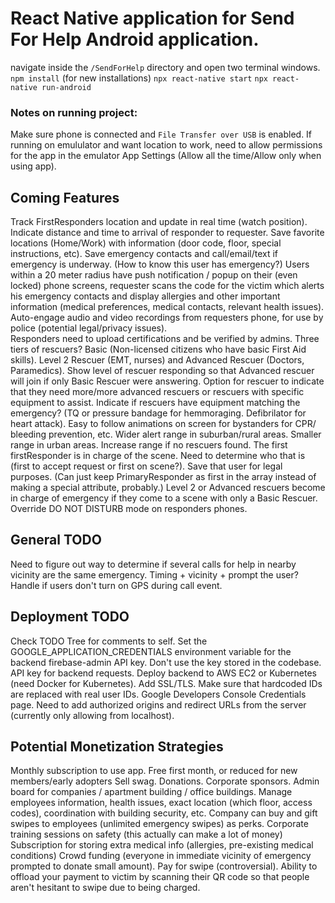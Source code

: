 # React Native application for Send For Help Android application.

navigate inside the `/SendForHelp` directory and open two terminal windows.
`npm install` (for new installations)
`npx react-native start`
`npx react-native run-android`

### Notes on running project:
Make sure phone is connected and `File Transfer over USB` is enabled.
If running on emululator and want location to work, need to allow permissions for the app in the emulator App Settings (Allow all the time/Allow only when using app). 

## Coming Features
Track FirstResponders location and update in real time (watch position). Indicate distance and time to arrival of responder to requester.
Save favorite locations (Home/Work) with information (door code, floor, special instructions, etc).
Save emergency contacts and call/email/text if emergency is underway. (How to know this user has emergency?)
Users within a 20 meter radius have push notification / popup on their (even locked) phone screens, requester scans the code for the victim which alerts his emergency contacts and display allergies and other important information (medical preferences, medical contacts, relevant health issues).
Auto-engage audio and video recordings from requesters phone, for use by police (potential legal/privacy issues).   
Responders need to upload certifications and be verified by admins. 
Three tiers of rescuers? Basic (Non-licensed citizens who have basic First Aid skills). Level 2 Rescuer (EMT, nurses) and Advanced Rescuer (Doctors, Paramedics). Show level of rescuer responding so that Advanced rescuer will join if only Basic Rescuer were answering. 
Option for rescuer to indicate that they need more/more advanced rescuers or rescuers with specific equipment to assist.
Indicate if rescuers have equipment matching the emergency? (TQ or pressure bandage for hemmoraging. Defibrilator for heart attack).
Easy to follow animations on screen for bystanders for CPR/ bleeding prevention, etc.
Wider alert range in suburban/rural areas. Smaller range in urban areas. Increase range if no rescuers found.
The first firstResponder is in charge of the scene. Need to determine who that is (first to accept request or first on scene?). Save that user for legal purposes. (Can just keep PrimaryResponder as first in the array instead of making a special attribute, probably.)
Level 2 or Advanced rescuers become in charge of emergency if they come to a scene with only a Basic Rescuer. 
Override DO NOT DISTURB mode on responders phones.

## General TODO
Need to figure out way to determine if several calls for help in nearby vicinity are the same emergency. Timing + vicinity + prompt the user?
Handle if users don't turn on GPS during call event.
## Deployment TODO
Check TODO Tree for comments to self.
Set the GOOGLE_APPLICATION_CREDENTIALS environment variable for the backend firebase-admin API key. Don't use the key stored in the codebase. 
API key for backend requests.
Deploy backend to AWS EC2 or Kubernetes (need Docker for Kubernetes).
Add SSL/TLS.
Make sure that hardcoded IDs are replaced with real user IDs.
Google Developers Console Credentials page. Need to add authorized origins and redirect URLs from the server (currently only allowing from localhost).

## Potential Monetization Strategies

Monthly subscription to use app. Free first month, or reduced for new members/early adopters
Sell swag.
Donations.
Corporate sponsors.
Admin board for companies / apartment building / office buildings. Manage employees information, health issues, exact location (which floor, access codes), coordination with building security, etc. Company can buy and gift swipes to employees (unlimited emergency swipes) as perks.
Corporate training sessions on safety (this actually can make a lot of money)
Subscription for storing extra medical info (allergies, pre-existing medical conditions)
Crowd funding (everyone in immediate vicinity of emergency prompted to donate small amount).
Pay for swipe (controversial). Ability to offload your payment to victim by scanning their QR code so that people aren't hesitant to swipe due to being charged.
